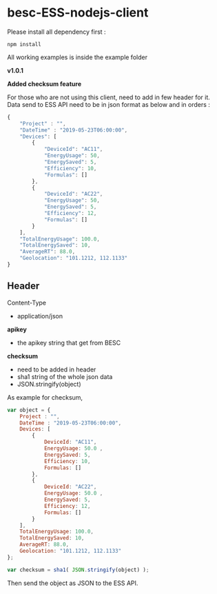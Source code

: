 # besc-ESS-nodejs-client

Please install all dependency first :
```
npm install
```

All working examples is inside the example folder

**v1.0.1**

**Added checksum feature**

For those who are not using this client, need to add in few header for it. Data send to ESS API need to be in json format as below and in orders :
```js
{
    "Project" : "",
    "DateTime" : "2019-05-23T06:00:00",
    "Devices": [ 
        { 
            "DeviceId": "AC11", 
            "EnergyUsage": 50,
            "EnergySaved": 5,
            "Efficiency": 10,
            "Formulas": []
        },
        {
            "DeviceId": "AC22", 
            "EnergyUsage": 50,
            "EnergySaved": 5,
            "Efficiency": 12,
            "Formulas": []
        }
    ], 
    "TotalEnergyUsage": 100.0, 
    "TotalEnergySaved": 10,
    "AverageRT": 88.0, 
    "Geolocation": "101.1212, 112.1133"
}
```

## Header

Content-Type
- application/json

**apikey**
- the apikey string that get from BESC

**checksum**
- need to be added in header
- sha1 string of the whole json data
- JSON.stringify(object)

As example for checksum,
```js
var object = {
    Project : "",
    DateTime : "2019-05-23T06:00:00",
    Devices: [ 
        { 
            DeviceId: "AC11", 
            EnergyUsage: 50.0 ,
            EnergySaved: 5,
            Efficiency: 10,
            Formulas: []
        },
        {
            DeviceId: "AC22", 
            EnergyUsage: 50.0 ,
            EnergySaved: 5,
            Efficiency: 12,
            Formulas: []
        }
    ], 
    TotalEnergyUsage: 100.0,
    TotalEnergySaved: 10, 
    AverageRT: 88.0, 
    Geolocation: "101.1212, 112.1133"
};

var checksum = sha1( JSON.stringify(object) );

```
Then send the object as JSON to the ESS API.


